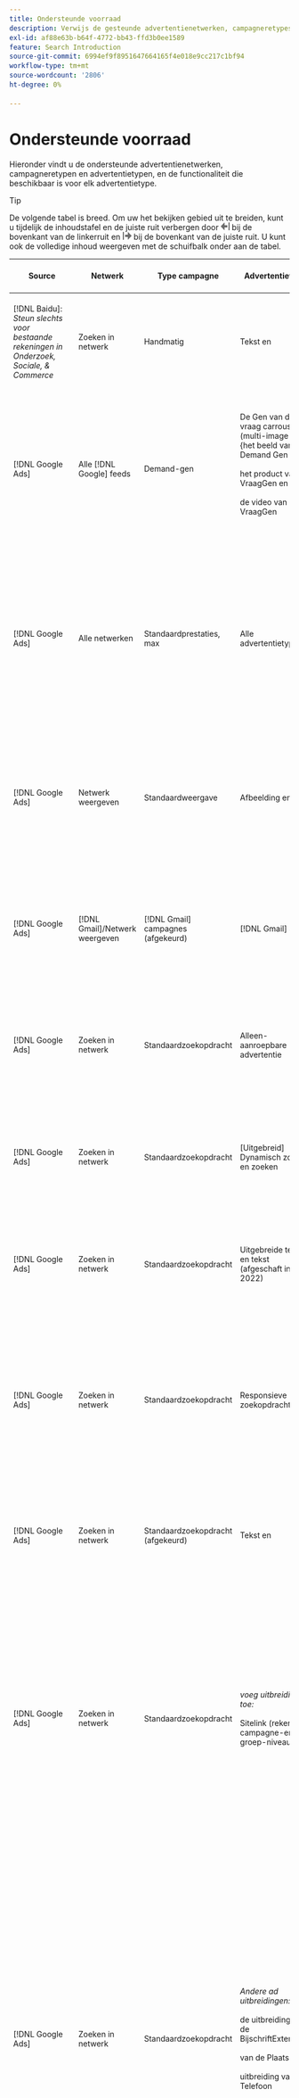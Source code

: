 ```yaml
---
title: Ondersteunde voorraad
description: Verwijs de gesteunde advertentienetwerken, campagneretypes, en advertentietypes.
exl-id: af88e63b-b64f-4772-bb43-ffd3b0ee1589
feature: Search Introduction
source-git-commit: 6994ef9f8951647664165f4e018e9cc217c1bf94
workflow-type: tm+mt
source-wordcount: '2806'
ht-degree: 0%

---
```


# Ondersteunde voorraad

Hieronder vindt u de ondersteunde advertentienetwerken, campagneretypen en advertentietypen, en de functionaliteit die beschikbaar is voor elk advertentietype.

>[!TIP]
>
>De volgende tabel is breed. Om uw het bekijken gebied uit te breiden, kunt u tijdelijk de inhoudstafel en de juiste ruit verbergen door ![ linkerruit van de Verbergen ](/help/dsp/assets/hide-left-pane.png " te klikken verberg verlaten ruit ") bij de bovenkant van de linkerruit en ![Rechtervenster verbergen](/help/dsp/assets/hide-right-pane.png "Rechtervenster verbergen") bij de bovenkant van de juiste ruit. U kunt ook de volledige inhoud weergeven met de schuifbalk onder aan de tabel.

| Source | Netwerk | Type campagne | Advertentietype | Synchroniseren en weergeven | Maken/bewerken | Track[^1 ] | [^2 ] optimaliseren | Rapport | Adobe Analytics-ondersteuning [^3 ] |
|----|----|----|----|----|----|----|----|----|----|
| [!DNL Baidu]: *Steun slechts voor bestaande rekeningen in Onderzoek, Sociale, &amp; Commerce* | Zoeken in netwerk | Handmatig | Tekst en | Automatische synchronisatie via API | Creeer/geef het gebruiken van [ meningen van het campagnebeheer ](/help/search-social-commerce/campaign-management/campaigns/campaign-management-options.md) uit en [ bulksbladen ](/help/search-social-commerce/campaign-management/bulksheets/bulksheet-about.md) | Ja | Campagnes met alleen de strategie voor handmatig bieden via CPC | Gegevens op advertentieniveau | [!DNL Analytics] gegevens aan Onderzoek, Sociale, &amp; Commerce <br><br> Adlevel gegevens van Onderzoek, Sociale, &amp; Commerce aan | [!DNL Analytics] |
| [!DNL Google Ads] | Alle [!DNL Google] feeds | Demand-gen | De Gen van de vraag carrousel ad (multi-image ad) {het beeld van 0} Demand Gen en <br><br> het product van de VraagGen en <br><br> de video van de VraagGen<br><br> | Automatische synchronisatie via API | Geen opties voor maken/bewerken | Ja | Carrousel en beeld slechts advertenties; de hybride portefeuilles slechts <br><br> biedingen en de doelstellingen van de biedingsstrategie worden geplaatst op het campagnereniveau, samen met campagnebegrotingen, zoals toepasselijk voor het optimalisatietype. | Gegevens op advertentieniveau | Ad-vlakke gegevens aan Onderzoek, Sociale, &amp; Commerce [ die de bijgewerkte identiteitskaart van AMO volgen code ](/help/integrations/analytics/ids.md#amo-id-formats)[^4 ]<br><br> gegevens op ad-niveau van Onderzoek, Sociale, &amp; Commerce gebruiken aan | [!DNL Analytics] |
| [!DNL Google Ads] | Alle netwerken | Standaardprestaties, max | Alle advertentietypen | Automatische synchronisatie via API | Creeer/geef campagne uit en upload en activa binnen campagnemontages in [!UICONTROL Campaigns] > [!UICONTROL Campaigns]<br><br> slechts vereiste montages zijn beschikbaar. Meld u aan bij de redacteur [!DNL [!DNL Google Ads] Advertenties] voor optionele instellingen en groepen met lijsten. | Ja | In hybride portefeuilles slechts {worden de 0} doelstellingen van de Bodemstrategie geplaatst op het campageniveau, samen met campagnebegrotingen.<br><br> | Campagne-vlakke gegevens <br><br> Gegevens voor lijstgroepen zijn niet beschikbaar, en het ad netwerk verstrekt geen gegevens op ad-niveau. | [!DNL Analytics] gegevens aan Onderzoek, Sociale, &amp; Commerce <br><br> Campagne-vlakke gegevens van Onderzoek, Sociale, &amp; Commerce aan Analytics. Vereist de bijgewerkte [ het volgen code van identiteitskaart van AMO ](/help/integrations/analytics/ids.md#amo-id-formats). |
| [!DNL Google Ads] | Netwerk weergeven | Standaardweergave | Afbeelding en | Automatische synchronisatie via API | Bewerk URL en status slechts gebruikend [ bulksbladen ](/help/search-social-commerce/campaign-management/bulksheets/bulksheet-about.md) | Ja, wanneer u handmatig klikt op trackingtags om sjablonen te volgen binnen het advertentienetwerk | — | Gegevens op advertentieniveau, maar geen doorkijkgegevens | [!DNL Analytics] gegevens aan Onderzoek, Sociale, &amp; Commerce <br><br> Advertentieniveau gegevens van Onderzoek, Sociale, &amp; Commerce aan Analytics, maar geen mening-door gegevens |
| [!DNL Google Ads] | [!DNL Gmail]/Netwerk weergeven | [!DNL Gmail] campagnes (afgekeurd) | [!DNL Gmail] ad | Geen synchronisatie | Geen opties voor maken/bewerken | — | — | Alleen verouderde gegevens op campagnereniveau | De gegevens van de Analyse van de erfenis aan Onderzoek, Sociale, &amp; Commerce <br><br> Verouderde campagne-vlakke gegevens van Onderzoek, Sociale, &amp; Commerce aan | [!DNL Analytics] |
| [!DNL Google Ads] | Zoeken in netwerk | Standaardzoekopdracht | Alleen-aanroepbare advertentie | Automatische synchronisatie via API | Creeer/geef uit gebruikend [ meningen van het campagnebeheer ](/help/search-social-commerce/campaign-management/campaigns/campaign-management-options.md) | Ja, met het achtervoegsel van de landingspagina op accountniveau en de sjabloon voor bijhouden of door deze handmatig toe te voegen op advertentieniveau in [!DNL [!DNL Google Ads] Adds] Manager | — | Voeg slechts groep-vlakke beelden en klik van het advertentienetwerk toe; geen opbrengst | — |
| [!DNL Google Ads] | Zoeken in netwerk | Standaardzoekopdracht | \[Uitgebreid\] Dynamisch zoeken en zoeken | Automatische synchronisatie via API | Creeer/geef het gebruiken van [ meningen van het campagnebeheer ](/help/search-social-commerce/campaign-management/campaigns/campaign-management-options.md) uit en [ bulksbladen ](/help/search-social-commerce/campaign-management/bulksheets/bulksheet-about.md) | Ja | Ja <br><br> voor ad groepen wanneer de campagne een websitedomein specificeert; anders, voor dynamische onderzoeksdoelstellingen. | Campagne- en ad groep-vlakke gegevens <br><br> het ad netwerk verstrekt geen gegevens op ad-niveau. | [!DNL Analytics] gegevens aan Onderzoek, Sociale, &amp; Commerce <br><br> Campagne-en groep-vlakke gegevens van Onderzoek, Sociale, &amp; Commerce aan | [!DNL Analytics] |
| [!DNL Google Ads] | Zoeken in netwerk | Standaardzoekopdracht | Uitgebreide tekst en tekst (afgeschaft in juni 2022) | Automatische synchronisatie via API | De schrapping slechts gebruikend [ meningen van het campagnebeheer ](/help/search-social-commerce/campaign-management/campaigns/campaign-management-options.md), [ bulksbladen ](/help/search-social-commerce/campaign-management/bulksheets/bulksheet-about.md), en [ de voer van het inventarisbeheer ](/help/search-social-commerce/campaign-management/inventory-feeds/inventory-feeds-about.md) | Ja | — | Gegevens op advertentieniveau | [!DNL Analytics] gegevens aan Onderzoek, Sociale, &amp; Commerce <br><br> Adlevel gegevens van Onderzoek, Sociale, &amp; Commerce aan | [!DNL Analytics] |
| [!DNL Google Ads] | Zoeken in netwerk | Standaardzoekopdracht | Responsieve zoekopdracht | Automatische synchronisatie via API | Creeer/geef het gebruiken van [ meningen van het campagnebeheer ](/help/search-social-commerce/campaign-management/campaigns/campaign-management-options.md) uit, [ bulksbladen ](/help/search-social-commerce/campaign-management/bulksheets/bulksheet-about.md), en [ voer van het inventarisbeheer ](/help/search-social-commerce/campaign-management/inventory-feeds/inventory-feeds-about.md) | Ja | Ja | Ad-vlakke gegevens voor alle beschikbare en elementen <br><br><b> Nota:</b> [!DNL [!DNL Google Ads] Adds] verstrekt geen gegevens buiten zijn inheemse redacteurs over de tekstcombinaties die als advertenties werden getoond. Voor meer informatie over het melden voor elke tekstcombinatie, zie de [[!DNL [!DNL Google Ads]  Advertentie ](https://support.google.com/google-ads/answer/7684791). | [!DNL Analytics] gegevens aan Onderzoek, Sociale, &amp; Commerce <br><br> Adlevel gegevens van Onderzoek, Sociale, &amp; Commerce aan | [!DNL Analytics] |
| [!DNL Google Ads] | Zoeken in netwerk | Standaardzoekopdracht (afgekeurd) | Tekst en | Automatische synchronisatie via API | De veranderingen van de status in bestaande advertenties slechts gebruikend [ bulksbladen ](/help/search-social-commerce/campaign-management/bulksheets/bulksheet-about.md) | Ja | Ja | Gegevens op advertentieniveau | [!DNL Analytics] gegevens aan Onderzoek, Sociale, &amp; Commerce <br><br> Adlevel gegevens van Onderzoek, Sociale, &amp; Commerce aan | [!DNL Analytics] |
| [!DNL Google Ads] | Zoeken in netwerk | Standaardzoekopdracht | <i> voeg uitbreiding toe:</i><br><br> Sitelink (rekening, campagne-en ad groep-niveau) | Automatische synchronisatie via API | Creeer/geef het gebruiken van [ meningen van het campagnebeheer ](/help/search-social-commerce/campaign-management/campaigns/campaign-management-options.md) uit en [ bulksbladen ](/help/search-social-commerce/campaign-management/bulksheets/bulksheet-about.md) | —<br><br> Sitelinks hebben een &quot;Volgend Malplaatje&quot;gebied, maar Onderzoek, Sociale, &amp; kaarten van Commerce klikken en resulterende omzettingen in het bijbehorende sleutelwoord, niet aan individuele sitelink. | — Zoeken, Sociaal en Commerce optimaliseren niet naar de sitelink. In plaats daarvan wordt het trefwoord geoptimaliseerd dat is gekoppeld aan de advertentie waarin de sitelink is opgenomen. | —<br><br> Gegevens voor het bijbehorende sleutelwoord is beschikbaar. In [!DNL Google Ads] kunt u prestatiegegevens op sitelink-niveau bekijken op het tabblad [!DNL Campaigns] tab > [!DNL Ad Extensions] .<br><br> om te zien welke individuele omzettingen uit een klik op een sitelink resulteerden, produceren het Rapport van de a [ Transactie ](/help/search-social-commerce/reports/management/basic-advanced/transaction-report.md). De [!UICONTROL Link Type] kolomwaarde voor een sitelink is <code> sl:&lt;Sitelink text></code>, zoals sl:Zie Huidige voorstellen. | Gegevens voor het gekoppelde trefwoord alleen van Zoeken, Sociaal en Commerce naar | [!DNL Analytics] |
| [!DNL Google Ads] | Zoeken in netwerk | Standaardzoekopdracht | <i> Andere ad uitbreidingen:</i><br><br> de uitbreiding van de BijschriftExtensie <br><br> van de Plaats <br><br> uitbreiding van de Telefoon | Automatische synchronisatie via API | Beheer callout en telefoonuitbreidingen gebruikend [ de meningen van het campagnebeheer ](/help/search-social-commerce/campaign-management/campaigns/campaign-management-options.md).<br><br> de uitbreidingen van de Plaats zijn niet beschikbaar; uw bestaande verenigingen van de plaatsuitbreiding worden gesynchroniseerd maar kunnen slechts worden geschrapt. | —<br><br> Sitelinks hebben een &quot;Volgend Malplaatje&quot;gebied, maar Onderzoek, Sociale, &amp; kaarten van Commerce klikken en resulterende omzettingen in het bijbehorende sleutelwoord, niet aan individuele sitelink.<br><br> de andere types van advertentie hebben geen URL te volgen, en Onderzoek, Sociale, &amp; Commerce kan omzettingsgegevens niet in kaart brengen aan hen. | — | —<br><br>[!DNL Google Ads] wijst de klikken op een advertentie-uitbreiding aan het sleutelwoord in kaart verbonden aan de advertentie waarin de uitbreiding inbegrepen is.<br><br> Geen kosten of klik gegevens op het uitbreidingsniveau is beschikbaar in Onderzoek, Sociale, &amp; Commerce. In [!DNL Google Ads] ziet u de kosten en klikt u op gegevens op het extensieniveau op het tabblad [!DNL Campaigns] tab > [!DNL Ad Extensions] .<br><br> om te zien welke individuele omzettingen uit een klik op een Sitelink resulteerden, produceren het Rapport van de a [ Transactie ](/help/search-social-commerce/reports/management/basic-advanced/transaction-report.md). De [!UICONTROL Link Type] kolom voor een sitelink is <code> sl:&lt;Sitelink text></code>, zoals sl:Zie Huidige voorstellen. | Gegevens voor het gekoppelde trefwoord alleen van Zoeken, Sociaal en Commerce naar | [!DNL Analytics] |
| [!DNL Google Ads] | Winkelnetwerk | Standaard winkelen | Product shopping ad (Creative type &quot;Product&quot;) | Automatische synchronisatie via API | De advertentie-kopie wordt automatisch gegenereerd voor productgroepen in de advertentiegroep. Bewerk en status slechts gebruikend [ bulksbladen ](/help/search-social-commerce/campaign-management/bulksheets/bulksheet-about.md) en [ de voer van het inventarisbeheer ](/help/search-social-commerce/campaign-management/inventory-feeds/inventory-feeds-about.md)<br><br> u de oudercampagnes, en groepen, en productgroepen tot stand brengen, en hun status slechts uitgeven, gebruikend [ meningen van het campagnebeheer ](/help/search-social-commerce/campaign-management/campaigns/campaign-management-options.md), [ bulksbladen ](/help/search-social-commerce/campaign-management/bulksheets/bulksheet-about.md) en [ de voer van het inventarisbeheer ](/help/search-social-commerce/campaign-management/inventory-feeds/inventory-feeds-about.md). | Ja, wanneer u handmatig klikt op trackingtags om sjablonen te volgen binnen het advertentienetwerk | Ja | Gegevens op campagne-, ad-group- en productgroepniveau [!DNL Google Ads] bieden geen prestaties op ad-niveau voor winkelcampagnes. | [!DNL Analytics] gegevens aan Onderzoek, Sociale, &amp; Commerce <br><br> Campagne-, en groep-, en productgroep-vlakke gegevens van Onderzoek, Sociale, &amp; Commerce aan | [!DNL Analytics] |
| [!DNL Google Ads] | [!DNL YouTube] | Video | Video en advertentie | De synchronisatie via API vereist [ binnen kiezen ](/help/search-social-commerce/tools/sync-inventory.md)<br><br> Basis en details slechts, zonder duimnagels | Geen opties voor maken/bewerken | Ja, wanneer u handmatig klikt op trackingtags om sjablonen te volgen binnen het advertentienetwerk | Campagnes met de [!UICONTROL Maximize Conversions] biedingsstrategie in hybride portefeuilles slechts <br><br> de hybride portefeuille moet slechts [!DNL YouTube] campagnes omvatten. | Campagne- en ad groep-vlakke gegevens <br><br> het ad netwerk verstrekt geen gegevens op ad-niveau. | [!DNL Analytics] gegevens aan Onderzoek, Sociale, &amp; Commerce <br><br> Campagne-en groep-vlakke gegevens van Onderzoek, Sociale, &amp; Commerce aan | [!DNL Analytics] |
| [!DNL Microsoft Advertising] | Alle netwerken | Standaardprestaties, max | Alle advertentietypen | Automatische synchronisatie via API | Maak/bewerk campagnes in [!UICONTROL Campaigns] > [!UICONTROL Campaigns] . | Ja | In hybride portefeuilles slechts {worden de 0} doelstellingen van de Bodemstrategie geplaatst op het campageniveau, samen met campagnebegrotingen.<br><br> | De groep-vlakke gegevens van activa <br><br> het ad netwerk verstrekt geen ad-vlakke gegevens. | [!DNL Analytics] gegevens aan Onderzoek, Sociale, &amp; Commerce <br><br> activa groep-vlakke gegevens van Onderzoek, Sociale, &amp; Commerce aan | [!DNL Analytics] |
| [!DNL Microsoft Advertising] | Poortnetwerk | De types van Campagne van het publiek:<br><br>&quot;[!UICONTROL Audience (image)]&quot; en &quot;[!UICONTROL Audience] (voer)&quot;) | De responsieve en <br><br> omvat beeld-gebaseerde advertenties en product op voer-gebaseerde advertenties voor het publieksnetwerk slechts | Automatische synchronisatie via API | Creeer/geef het gebruiken van [ meningen van het campagnebeheer ](/help/search-social-commerce/campaign-management/campaigns/campaign-management-options.md) uit en [ bulksbladen ](/help/search-social-commerce/campaign-management/bulksheets/bulksheet-about.md) | Ja | Verbeterde CPC-campagnes; campagnes met de biedstrategie van [!UICONTROL Maximize Conversions] in hybride portfolio&#39;s | Gegevens op advertentieniveau | [!DNL Analytics] gegevens aan Onderzoek, Sociale, &amp; Commerce <br><br> Adlevel gegevens van Onderzoek, Sociale, &amp; Commerce aan | [!DNL Analytics] |
| [!DNL Microsoft Advertising] | Poortnetwerk | [!UICONTROL Audience Video] | Responsieve advertentie | Automatische synchronisatie via API | Creeer oudercampagnes en ad groepen gebruikend [ meningen van het campagnebeheer ](/help/search-social-commerce/campaign-management/campaigns/campaign-management-options.md). | Ja | Ja voor verbeterde (eCPC) campagnes CPC <br><br> niet beschikbaar voor campagnes van CPM | Gegevens op advertentieniveau | [!DNL Analytics] gegevens aan Onderzoek, Sociale, &amp; Commerce <br><br> Adlevel gegevens van Onderzoek, Sociale, &amp; Commerce aan | [!DNL Analytics] |
| [!DNL Microsoft Advertising] | Poortnetwerk | [!UICONTROL Audience CTV Video] | Responsieve advertentie | Automatische synchronisatie via API | Creeer oudercampagnes en ad groepen gebruikend [ meningen van het campagnebeheer ](/help/search-social-commerce/campaign-management/campaigns/campaign-management-options.md). | Ja | Ja voor verbeterde (eCPC) campagnes CPC <br><br> niet beschikbaar voor campagnes van CPM | Gegevens op advertentieniveau | [!DNL Analytics] gegevens aan Onderzoek, Sociale, &amp; Commerce <br><br> Adlevel gegevens van Onderzoek, Sociale, &amp; Commerce aan | [!DNL Analytics] |
| [!DNL Microsoft Advertising] | Poortnetwerk | Zoeken | Uitgebreide tekst en met &quot;[!DNL Prefer Audience Ad Format]&quot; geselecteerd | Automatische synchronisatie via API | Creeer/geef het gebruiken van [ meningen van het campagnebeheer ](/help/search-social-commerce/campaign-management/campaigns/campaign-management-options.md)<br><br> geen steun voor beeld en uitbreidingen uit | Ja | Ja | Gegevens op advertentieniveau | [!DNL Analytics] gegevens aan Onderzoek, Sociale, &amp; Commerce <br><br> Adlevel gegevens van Onderzoek, Sociale, &amp; Commerce aan | [!DNL Analytics] |
| [!DNL Microsoft Advertising] | Publiek- en zoeknetwerken | Het winkelen campagnes voor merken:<br><br> Merk die: gebruikt de biedingsstrategie [!UICONTROL Manual CPC]<br><br> de promoties van het Merk: gebruikt de biedingsstrategie [!UICONTROL Cost per Sale] | Productadvertentie | Automatische synchronisatie via API | Creeer de oudercampagne, en groep, en productgroepen gebruikend [ de meningen van het campagnebeheer ](/help/search-social-commerce/campaign-management/campaigns/campaign-management-options.md). | Ja | Nee | Productgroepgegevens | [!DNL Analytics] gegevens aan Onderzoek, Sociale, &amp; Commerce <br><br> groep-vlakke gegevens van het Product van Onderzoek, Sociale, &amp; Commerce aan | [!DNL Analytics] |
| [!DNL Microsoft Advertising] | [!DNL Microsoft Store] | Winkeladvertentie | Productadvertentie | Automatische synchronisatie via API | Creeer de oudercampagne, en groep, en productgroepen gebruikend [ de meningen van het campagnebeheer ](/help/search-social-commerce/campaign-management/campaigns/campaign-management-options.md). | Ja | Ja voor [!UICONTROL Manual CPC] campagnes. <br><br> niet beschikbaar voor [!UICONTROL Manual CPA] campagnes. | Productgroepgegevens | [!DNL Analytics] gegevens aan Onderzoek, Sociale, &amp; Commerce <br><br> groep-vlakke gegevens van het Product van Onderzoek, Sociale, &amp; Commerce aan | [!DNL Analytics] |
| [!DNL Microsoft Advertising] | Zoeken in netwerk | Zoeken | \[Uitgebreid\] Dynamisch zoeken en zoeken | Automatische synchronisatie via API | Creeer/geef het gebruiken van [ meningen van het campagnebeheer ](/help/search-social-commerce/campaign-management/campaigns/campaign-management-options.md) uit en [ bulksbladen ](/help/search-social-commerce/campaign-management/bulksheets/bulksheet-about.md) | Ja | Ja | Gegevens op advertentieniveau | [!DNL Analytics] gegevens aan Onderzoek, Sociale, &amp; Commerce <br><br> Adlevel gegevens van Onderzoek, Sociale, &amp; Commerce aan | [!DNL Analytics] |
| [!DNL Microsoft Advertising] | Zoeken in netwerk | Zoeken | Uitgebreide tekst en tekst (afgeschaft in februari 2023) | Automatische synchronisatie via API | Bewerk status voor bestaande advertenties slechts gebruikend [ meningen van het campagnebeheer ](/help/search-social-commerce/campaign-management/campaigns/campaign-management-options.md), [ bulksheets ](/help/search-social-commerce/campaign-management/bulksheets/bulksheet-about.md), en [ voer van het inventarisbeheer ](/help/search-social-commerce/campaign-management/inventory-feeds/inventory-feeds-about.md) | Ja | Ja | Gegevens op advertentieniveau | [!DNL Analytics] gegevens aan Onderzoek, Sociale, &amp; Commerce <br><br> Adlevel gegevens van Onderzoek, Sociale, &amp; Commerce aan | [!DNL Analytics] |
| [!DNL Microsoft Advertising] | Zoeken in netwerk | Zoeken | Multimedia en | Automatische synchronisatie via API | Creeer/geef het gebruiken van [ meningen van het campagnebeheer ](/help/search-social-commerce/campaign-management/campaigns/campaign-management-options.md) uit. Bewerk steun ook voor status en URLs slechts in [ bulksbladen ](/help/search-social-commerce/campaign-management/bulksheets/bulksheet-about.md) | Ja | Ja | Gegevens op advertentieniveau | [!DNL Analytics] gegevens aan Onderzoek, Sociale, &amp; Commerce <br><br> Adlevel gegevens van Onderzoek, Sociale, &amp; Commerce aan | [!DNL Analytics] |
| [!DNL Microsoft Advertising] | Zoeken in netwerk | Zoeken | Responsieve zoekopdracht | Automatische synchronisatie via API | Creeer/geef het gebruiken van [ meningen van het campagnebeheer ](/help/search-social-commerce/campaign-management/campaigns/campaign-management-options.md) uit, [ bulksbladen ](/help/search-social-commerce/campaign-management/bulksheets/bulksheet-about.md), en [ voer van het inventarisbeheer ](/help/search-social-commerce/campaign-management/inventory-feeds/inventory-feeds-about.md) | Ja | Ja | Gegevens op advertentieniveau | [!DNL Analytics] gegevens aan Onderzoek, Sociale, &amp; Commerce <br><br> Adlevel gegevens van Onderzoek, Sociale, &amp; Commerce aan | [!DNL Analytics] |
| [!DNL Microsoft Advertising] | Zoeken in netwerk | Zoeken | Standaardtekst en -advertenties (afgekeurd in 2017) | Automatische synchronisatie via API | Bewerk slechts gebruikend [ meningen van het campagnebeheer ](/help/search-social-commerce/campaign-management/campaigns/campaign-management-options.md) en [ bulksbladen ](/help/search-social-commerce/campaign-management/bulksheets/bulksheet-about.md) | Ja | Ja | Gegevens op advertentieniveau | [!DNL Analytics] gegevens aan Onderzoek, Sociale, &amp; Commerce <br><br> Adlevel gegevens van Onderzoek, Sociale, &amp; Commerce aan | [!DNL Analytics] |
| [!DNL Microsoft Advertising] | Zoeken in netwerk | Standaardzoekopdracht | <i> toevoegt uitbreiding:</i><br><br> Sitelink (campagne-niveau) | Automatische synchronisatie via API | Creeer/geef het gebruiken van [ meningen van het campagnebeheer ](/help/search-social-commerce/campaign-management/campaigns/campaign-management-options.md) uit en [ bulksbladen ](/help/search-social-commerce/campaign-management/bulksheets/bulksheet-about.md) | —<br><br> de campagne-vlakke sitelinks hebben een &quot;[!UICONTROL Tracking Template]&quot;gebied, maar het Onderzoek, Sociale, &amp; de kaarten van Commerce klikken en resulterende omzettingen in het bijbehorende sleutelwoord, niet aan individuele sitelink. | —<br><br> Onderzoek, Sociale, &amp; Commerce optimaliseert niet aan sitelink. In plaats daarvan wordt het trefwoord geoptimaliseerd dat is gekoppeld aan de advertentie waarin de sitelink is opgenomen. | —<br><br> Gegevens voor het bijbehorende sleutelwoord is beschikbaar. Gebruik [!DNL Microsoft Advertising] ad-editor voor prestatiegegevens op sitelink-niveau.<br><br> om te zien welke individuele omzettingen uit een klik op een sitelink resulteerden, produceren het Rapport van de a [ Transactie ](/help/search-social-commerce/reports/management/basic-advanced/transaction-report.md). De [!UICONTROL Link Type] kolom voor een sitelink is <code> sl:&lt;Sitelink text></code>, zoals sl:Zie Huidige voorstellen. | Gegevens voor het gekoppelde trefwoord alleen van Zoeken, Sociaal en Commerce naar | [!DNL Analytics] |
| [!DNL Microsoft Advertising] | Winkelnetwerk | Standaard winkelen | Productadvertentie | Automatische synchronisatie via API | Creeer/geef promotielijnen uit slechts gebruikend [ meningen van het campagnebeheer ](/help/search-social-commerce/campaign-management/campaigns/campaign-management-options.md) en [ bulksbladen ](/help/search-social-commerce/campaign-management/bulksheets/bulksheet-about.md); de advertenties worden automatisch geproduceerd. U kunt de oudercampagne, de groep, en de productgroepen tot stand brengen gebruikend [ meningen van het campagnebeheer ](/help/search-social-commerce/campaign-management/campaigns/campaign-management-options.md), [ bulksbladen ](/help/search-social-commerce/campaign-management/bulksheets/bulksheet-about.md), en [ de voer van het inventarisbeheer ](/help/search-social-commerce/campaign-management/inventory-feeds/inventory-feeds-about.md). | Ja, wanneer u handmatig klikt op trackingtags om sjablonen te volgen binnen het advertentienetwerk | Ja | Ad-vlakke gegevens <br><br> om te zien welke individuele omzettingen uit een klik op een het winkelen advertentie resulteerden, het Rapport van de a [ Transactie ](/help/search-social-commerce/reports/management/basic-advanced/transaction-report.md) produceren; de [!UICONTROL Link Type] kolom voor een productlijst is `pla:&lt;product ID&gt;`, zoals pla:8525822. | [!DNL Analytics] gegevens aan Onderzoek, Sociale, &amp; Commerce <br><br> Adlevel gegevens van Onderzoek, Sociale, &amp; Commerce aan | [!DNL Analytics] |
| [!DNL Microsoft Advertising] | Winkelnetwerk: Smart shopping | Smart Shopping (Beta-functie in Zoeken, Sociaal en Commerce) | Productadvertentie | De automatische synchronisatie via API door gebrek, maar kan [ uit worden verkozen ](/help/search-social-commerce/tools/sync-inventory.md) | Geen opties voor maken/bewerken | Ja, wanneer u handmatig klikt op trackingtags om sjablonen te volgen binnen het advertentienetwerk | De campagnes van het onderzoek met [!UICONTROL Maximize Conversion Value] en [!UICONTROL tROAS] biedingsstrategieën in hybride portefeuilles slechts <br><br> Het doel moet slechts [!DNL Adobe] metriek omvatten, en u moet het uploaden van de doelstellingen van Onderzoek, Sociale, &amp; van Commerce aan [!DNL Microsoft Advertising] toelaten. | Ad-vlakke gegevens <br><br> om te zien welke individuele omzettingen uit een klik op een het winkelen advertentie resulteerden, het Rapport van de a [ Transactie ](/help/search-social-commerce/reports/management/basic-advanced/transaction-report.md) produceren; de [!UICONTROL Link Type] kolom voor een productlijst is `pla:&lt;product ID&gt;`, zoals pla:8525822. | [!DNL Analytics] gegevens aan Onderzoek, Sociale, &amp; Commerce <br><br> Adlevel gegevens van Onderzoek, Sociale, &amp; Commerce aan | [!DNL Analytics] |
| [!DNL Naver] | Zoeken in netwerk | Website | Tekst en | —<br><br> Geen synchronisatie, maar u kunt de rekeningsstructuur manueel herhalen en dagelijkse verkeersmetriek voor het melden van en omzettingsattributie <br><br> uploaden zie &quot;[ voert  [!DNL Naver]  het volgen-slechts rekeningen ](/help/search-social-commerce/campaign-management/naver-tracking-only-account-implement.md) uit.&quot; | Geen creeer/geef opties uit <br><br> u kunt manueel herhalen/de rekeningsstructuur uitgeven gebruikend [ bulksheet malplaatjes ](/help/search-social-commerce/campaign-management/bulksheets/bulksheet-about.md). | Ja, wanneer u klikt op trackingtags aan de trefwoordinstellingen in het advertentienetwerk | —<br><br> Geen biedingen | Gegevens op advertentieniveau | [!DNL Analytics] gegevens die u wilt zoeken, sociaal en Commerce, maar niet andersom |
| [!DNL Pinterest] (Ondersteuning voor synchronisatie is beëindigd in 2022) | Zoeken in netwerk | Verkeerscampagnes met slechts onderzoeksplaatsen en ad groepen met sleutelwoord het richten | Gepritiseerde pin | Geen synchronisatie <br><br> de rekeningsinformatie van de Verouderde rekening door 21 juli 2022 is beschikbaar zoals-read-only. | Geen opties voor maken/bewerken | — | — | Oudere impressies en klikken op ad-level-niveau alleen van Pinterest, maar geen inkomsten, die gesynchroniseerd werden tot 21 juli 2022. | [!DNL Analytics] gegevens die u wilt zoeken, sociaal en Commerce, maar niet andersom |
| [!DNL Yahoo! Display Network] | Netwerk weergeven | Weergave | Banneradvertentie, responsieve afbeelding en | Automatische synchronisatie via API, maar alleen-lezen | Geen opties voor maken/bewerken | Ja, wanneer u handmatig klikt op trackingtags om sjablonen te volgen binnen het advertentienetwerk | De campagnes met [!UICONTROL Manual CPC] biedstrategie slechts <br><br> het zelfde bod wordt toegepast op alle advertenties in een ad groep. | Gegevens op advertentieniveau | [!DNL Analytics] gegevens aan Onderzoek, Sociale, &amp; Commerce <br><br> Adlevel gegevens van Onderzoek, Sociale, &amp; Commerce aan | [!DNL Analytics] |
| [!DNL Yahoo! Display Network] | Zoeken in netwerk | Zoeken | Tekst en (lang en kort) | Automatische synchronisatie via API | Geen opties voor maken/bewerken | Ja, wanneer u handmatig klikt op trackingtags om sjablonen te volgen binnen het advertentienetwerk | De campagnes met de Hand CPC biedstrategie slechts <br><br> het zelfde bod wordt toegepast op alle advertenties in een ad groep. | Gegevens op advertentieniveau | [!DNL Analytics] gegevens aan Onderzoek, Sociale, &amp; Commerce <br><br> Adlevel gegevens van Onderzoek, Sociale, &amp; Commerce aan | [!DNL Analytics] |
| [!DNL Yahoo! Japan Ads] | Zoeken in netwerk | Gesponsorde zoekopdracht | Uitgebreide tekst en <br><br> (Alleen oudere advertenties; in september 2022 vervangen in plaats van responsieve zoekopdracht) | Automatische synchronisatie via API | Schrap slechts gebruikend [ meningen van het campagnebeheer ](/help/search-social-commerce/campaign-management/campaigns/campaign-management-options.md), [ bulksheets ](/help/search-social-commerce/campaign-management/bulksheets/bulksheet-about.md), en [ de feeds van het inventarisbeheer ](/help/search-social-commerce/campaign-management/inventory-feeds/inventory-feeds-about.md) | Ja | Campagnes met alleen de biedstrategie van [!UICONTROL Manual CPC] | Gegevens op advertentieniveau | [!DNL Analytics] gegevens aan Onderzoek, Sociale, &amp; Commerce <br><br> Adlevel gegevens van Onderzoek, Sociale, &amp; Commerce aan | [!DNL Analytics] |
| [!DNL Yahoo! Japan Ads] | Zoeken in netwerk | Gesponsorde zoekopdracht | Responsieve zoekopdracht | Automatische synchronisatie via API | Geen opties voor maken/bewerken | Ja, wanneer u handmatig op trackingtags in het advertentienetwerk klikt | Campagnes met alleen de biedstrategie van [!UICONTROL Manual CPC] | Gegevens op advertentieniveau | [!DNL Analytics] gegevens aan Onderzoek, Sociale, &amp; Commerce <br><br> Adlevel gegevens van Onderzoek, Sociale, &amp; Commerce aan | [!DNL Analytics] |
| [!DNL Yahoo! Japan Ads] | Zoeken in netwerk | Gesponsorde zoekopdracht | Standaardtekst en -advertenties (afgekeurd in 2017) | Automatische synchronisatie via API | Schrap slechts gebruikend [ bulksbladen ](/help/search-social-commerce/campaign-management/bulksheets/bulksheet-about.md) | Ja | Campagnes met alleen de biedstrategie van [!UICONTROL Manual CPC] | Gegevens op advertentieniveau | [!DNL Analytics] gegevens aan Onderzoek, Sociale, &amp; Commerce <br><br> Adlevel gegevens van Onderzoek, Sociale, &amp; Commerce aan | [!DNL Analytics] |
| [!DNL Yahoo Native] (Ondersteuning voor synchronisatie is beëindigd in 2022) | Systeemeigen netwerk | Oorspronkelijk | Tekst en | Geen de rekeningsinformatie van de synchronisatie <br><br> Verouderde rekening door 10 Maart 2022 is beschikbaar als read-only. | Geen opties voor maken/bewerken | — | — | —<br><br> Verouderde gegevens ad-level die door 10 Maart 2022 werden gesynchroniseerd. | [!DNL Analytics] gegevens die u wilt zoeken, sociaal en Commerce, maar niet andersom |
| [!DNL Yandex] | Zoeken in netwerk | Zoeken | Tekst en | Automatische synchronisatie via API | Creeer/geef het gebruiken van [ meningen van het campagnebeheer ](/help/search-social-commerce/campaign-management/campaigns/campaign-management-options.md) uit, [ bulksbladen ](/help/search-social-commerce/campaign-management/bulksheets/bulksheet-about.md), en [ voer van het inventarisbeheer ](/help/search-social-commerce/campaign-management/inventory-feeds/inventory-feeds-about.md) | Ja | Campagnes met alleen CPC-biedstrategie | Gegevens op advertentieniveau | [!DNL Analytics] gegevens aan Onderzoek, Sociale, &amp; Commerce <br><br> Adlevel gegevens van Onderzoek, Sociale, &amp; Commerce aan | [!DNL Analytics] |
| [!DNL Yandex] | Netwerk weergeven | Weergeven/Inhoud | Tekst en | Automatische synchronisatie via API | Creeer/geef het gebruiken van [ meningen van het campagnebeheer ](/help/search-social-commerce/campaign-management/campaigns/campaign-management-options.md) uit, [ bulksbladen ](/help/search-social-commerce/campaign-management/bulksheets/bulksheet-about.md), en [ voer van het inventarisbeheer ](/help/search-social-commerce/campaign-management/inventory-feeds/inventory-feeds-about.md) | Ja | Campagnes met alleen CPC-biedstrategie | Gegevens op advertentieniveau | [!DNL Analytics] gegevens aan Onderzoek, Sociale, &amp; Commerce <br><br> Adlevel gegevens van Onderzoek, Sociale, &amp; Commerce aan | [!DNL Analytics] |

[^1 ]: Voor de meeste advertentienetwerken en campagneretypes, wanneer u &quot; [!UICONTROL EF Redirect]&quot;en &quot;[!UICONTROL Auto Upload]&quot;het volgen montages voor een actieve campagne (of plaatste op het campagnereniveau of geërft van de rekeningsmontages) toelaat, leidt het Onderzoek, Sociale, &amp; Commerce automatisch het volgen URLs voor de componenten van de advertentiegroep aan het advertentienetwerk tot en uploadt telkens als het met het synchroniseert. Anders moet u URL&#39;s voor bijhouden genereren en toevoegen aan de instellingen voor account, campagne of campagnecomponent. Zie &quot;[ wanneer en hoe te klik-volgende URLs door netwerk en voorwerp ](/help/search-social-commerce/tracking/click-tracking-ways-to-generate.md) te produceren.&quot;

[^2 ]: Leer meer bij &quot;[ de steun van de optimalisering door biedstrategie ](/help/search-social-commerce/new-ui/manage/portfolios/portfolio-about.md#optimization-by-bid-strategy).&quot;

[^3 ]: vereist integratie met Adobe Analytics. Zie &quot;[ Overzicht van Analytics voor Adobe Advertising ](https://experienceleague.adobe.com/docs/advertising/integrations/analytics/overview.html).&quot;

[^4 ]: [!DNL Analytics] gegevens worden naar Zoeken, Sociaal en Commerce verzonden met behulp van de verbeterde parameter voor het bijhouden van AMO-id&#39;s (die begint met `s_kwcid` ), ongeacht de indeling van AMO-id die u gewoonlijk voor de account gebruikt. Als u normaal gesproken de oudere versie van de AMO-id gebruikt, raden we u aan een upgrade naar de nieuwe AMO-id-indeling uit te voeren voor de beste ervaring. Maar zelfs als uw klik-/kostengegevens en inkomstengegevens worden bijgehouden met behulp van verschillende AMO-id&#39;s, worden beide gegevenssets volledig geclassificeerd en samengevoegd in dezelfde campagne en account.
